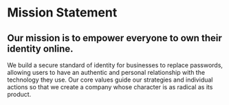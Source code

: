 # Mission Statement

## Our mission is to empower everyone to own their identity online.

We build a secure standard of identity for businesses to replace passwords, allowing users to have an authentic and personal relationship with the technology they use. Our core values guide our strategies and individual actions so that we create a company whose character is as radical as its product.
